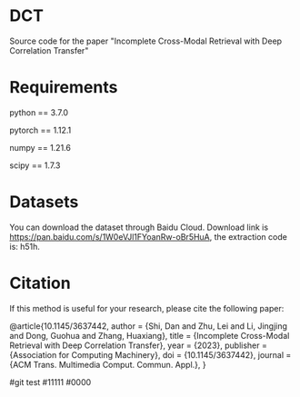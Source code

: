 # DCT
Source code for the paper "Incomplete Cross-Modal Retrieval with Deep Correlation Transfer"

# Requirements
python == 3.7.0

pytorch == 1.12.1

numpy == 1.21.6

scipy == 1.7.3

# Datasets
You can download the dataset through Baidu Cloud. Download link is https://pan.baidu.com/s/1W0eVJl1FYoanRw-oBr5HuA, the extraction code is: h51h.

# Citation
If this method is useful for your research, please cite the following paper:

@article{10.1145/3637442,
author = {Shi, Dan and Zhu, Lei and Li, Jingjing and Dong, Guohua and Zhang, Huaxiang},
title = {Incomplete Cross-Modal Retrieval with Deep Correlation Transfer},
year = {2023},
publisher = {Association for Computing Machinery},
doi = {10.1145/3637442},
journal = {ACM Trans. Multimedia Comput. Commun. Appl.},
}

#git test
#11111
#0000
